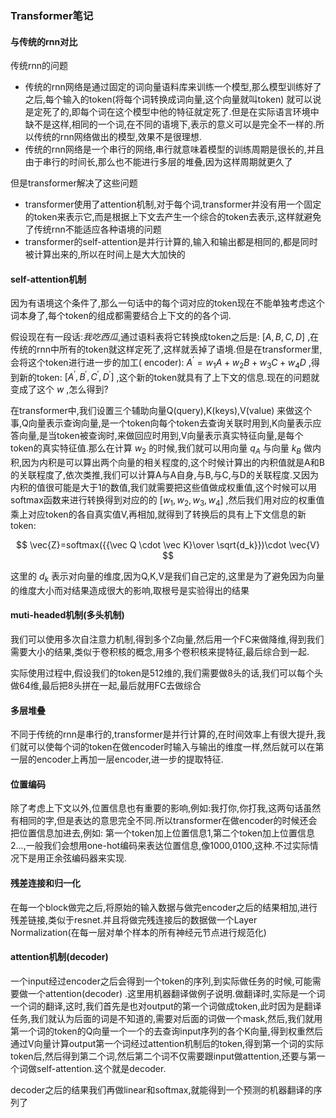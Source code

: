 ### Transformer笔记

#### 与传统的rnn对比

传统rnn的问题

* 传统的rnn网络是通过固定的词向量语料库来训练一个模型,那么模型训练好了之后,每个输入的token(将每个词转换成词向量,这个向量就叫token)
  就可以说是定死了的,即每个词在这个模型中他的特征就定死了.但是在实际语言环境中缺不是这样,相同的一个词,在不同的语境下,表示的意义可以是完全不一样的.所以传统的rnn网络做出的模型,效果不是很理想.
* 传统的rnn网络是一个串行的网络,串行就意味着模型的训练周期是很长的,并且由于串行的时间长,那么也不能进行多层的堆叠,因为这样周期就更久了

但是transformer解决了这些问题

* transformer使用了attention机制,对于每个词,transformer并没有用一个固定的token来表示它,而是根据上下文去产生一个综合的token去表示,这样就避免了传统rnn不能适应各种语境的问题
* transformer的self-attention是并行计算的,输入和输出都是相同的,都是同时被计算出来的,所以在时间上是大大加快的

#### self-attention机制

因为有语境这个条件了,那么一句话中的每个词对应的token现在不能单独考虑这个词本身了,每个token的组成都需要结合上下文的的各个词.

假设现在有一段话:$我吃西瓜$,通过语料表将它转换成token之后是: $[A,B,C,D]$ ,在传统的rnn中所有的token就这样定死了,这样就丢掉了语境.但是在transformer里,会将这个token进行进一步的加工(
encoder): $A^\prime=w_1A+w_2B+w_3C+w_4D$ ,得到新的token: $[A^\prime,B^\prime,C^\prime,D^\prime]$
,这个新的token就具有了上下文的信息.现在的问题就变成了这个 $w$ ,怎么得到?

在transformer中,我们设置三个辅助向量Q(query),K(keys),V(value)
来做这个事,Q向量表示查询向量,是一个token向每个token去查询关联时用到,K向量表示应答向量,是当token被查询时,来做回应时用到,V向量表示真实特征向量,是每个token的真实特征值.那么在计算 $w_2$
的时候,我们就可以用向量 $q_A$ 与向量 $k_B$
做内积,因为内积是可以算出两个向量的相关程度的,这个时候计算出的内积值就是A和B的关联程度了,依次类推,我们可以计算A与A自身,与B,与C,与D的关联程度.又因为内积的值很可能是大于1的数值,我们就需要把这些值做成权重值,这个时候可以用softmax函数来进行转换得到对应的的
$[w_1,w_2,w_3,w_4]$ ,然后我们用对应的权重值乘上对应token的各自真实值V,再相加,就得到了转换后的具有上下文信息的新token:

$$ \vec{Z}=softmax({{\vec Q \cdot \vec K}\over \sqrt{d_k}})\cdot \vec{V} $$

这里的 $d_k$ 表示对向量的维度,因为Q,K,V是我们自己定的,这里是为了避免因为向量的维度大小而对结果造成很大的影响,取根号是实验得出的结果

#### muti-headed机制(多头机制)

我们可以使用多次自注意力机制,得到多个Z向量,然后用一个FC来做降维,得到我们需要大小的结果,类似于卷积核的概念,用多个卷积核来提特征,最后综合到一起.

实际使用过程中,假设我们的token是512维的,我们需要做8头的话,我们可以每个头做64维,最后把8头拼在一起,最后就用FC去做综合

#### 多层堆叠

不同于传统的rnn是串行的,transformer是并行计算的,在时间效率上有很大提升,我们就可以使每个词的token在做encoder时输入与输出的维度一样,然后就可以在第一层的encoder上再加一层encoder,进一步的提取特征.

#### 位置编码

除了考虑上下文以外,位置信息也有重要的影响,例如:我打你,你打我,这两句话虽然有相同的字,但是表达的意思完全不同.所以transformer在做encoder的时候还会把位置信息加进去,例如:
第一个token加上位置信息1,第二个token加上位置信息2...,一般我们会想用one-hot编码来表达位置信息,像1000,0100,这种.不过实际情况下是用正余弦编码器来实现.

#### 残差连接和归一化

在每一个block做完之后,将原始的输入数据与做完encoder之后的结果相加,进行残差链接,类似于resnet.并且将做完残连接后的数据做一个Layer Normalization(在每一层对单个样本的所有神经元节点进行规范化)

#### attention机制(decoder)

一个input经过encoder之后会得到一个token的序列,到实际做任务的时候,可能需要做一个attention(decoder)
.这里用机器翻译做例子说明.做翻译时,实际是一个词一个词的翻译,这时,我们首先是也对output的第一个词做成token,此时因为是翻译任务,我们就认为后面的词是不知道的,需要对后面的词做一个mask,然后,我们就用第一个词的token的Q向量一个一个的去查询input序列的各个K向量,得到权重然后通过V向量计算output第一个词经过attention机制后的token,得到第一个词的实际token后,然后得到第二个词,然后第二个词不仅需要跟input做attention,还要与第一个词做self-attention.这个就是decoder.

decoder之后的结果我们再做linear和softmax,就能得到一个预测的机器翻译的序列了